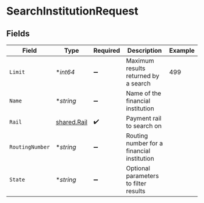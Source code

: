# SearchInstitutionRequest


## Fields

| Field                                      | Type                                       | Required                                   | Description                                | Example                                    |
| ------------------------------------------ | ------------------------------------------ | ------------------------------------------ | ------------------------------------------ | ------------------------------------------ |
| `Limit`                                    | **int64*                                   | :heavy_minus_sign:                         | Maximum results returned by a search       | 499                                        |
| `Name`                                     | **string*                                  | :heavy_minus_sign:                         | Name of the financial institution          |                                            |
| `Rail`                                     | [shared.Rail](../../models/shared/rail.md) | :heavy_check_mark:                         | Payment rail to search on                  |                                            |
| `RoutingNumber`                            | **string*                                  | :heavy_minus_sign:                         | Routing number for a financial institution |                                            |
| `State`                                    | **string*                                  | :heavy_minus_sign:                         | Optional parameters to filter results      |                                            |